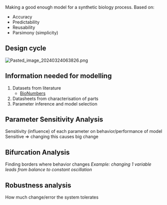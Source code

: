 Making a good enough model for a synthetic biology process.
Based on:

* Accuracy
* Predictability
* Reusability
* Parsimony (simplicity)

## Design cycle

![Pasted\_image\_20240324063826.png](pasted_image_20240324063826.png)

## Information needed for modelling

1. Datasets from literature
   * [BioNumbers](http://bionumbers.hms.harvard.edu/)
2. Datasheets from characterisation of parts
3. Parameter inference and model selection

## Parameter Sensitivity Analysis

Sensitivity (influence) of each parameter on behavior/performance of model
Sensitive => changing this causes big change

## Bifurcation Analysis

Finding borders where behavior changes
*Example: changing 1 variable leads from balance to constant oscillation*

## Robustness analysis

How much change/error the system tolerates

